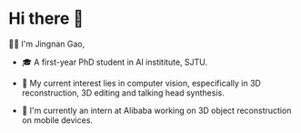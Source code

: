 # Hi there 👋

👨‍🎓 I'm Jingnan Gao, 

- 🎓 A first-year PhD student in AI instititute, SJTU.

- 🥰 My current interest lies in computer vision, especifically in 3D reconstruction, 3D editing and talking head synthesis.
- 🤗 I'm currently an intern at Alibaba working on 3D object reconstruction on mobile devices.

<!-- 
🕑 Some stats of my Github

![GitHub stats](https://github-readme-stats.vercel.app/api?username=G-1nOnly&show_icons=true&hide=prs&theme=tokyonight) -->
